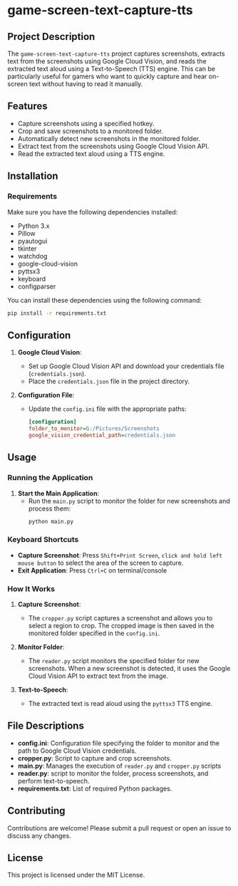 # game-screen-text-capture-tts

## Project Description

The `game-screen-text-capture-tts` project captures screenshots, extracts text from the screenshots using Google Cloud Vision, and reads the extracted text aloud using a Text-to-Speech (TTS) engine. This can be particularly useful for gamers who want to quickly capture and hear on-screen text without having to read it manually.

## Features

- Capture screenshots using a specified hotkey.
- Crop and save screenshots to a monitored folder.
- Automatically detect new screenshots in the monitored folder.
- Extract text from the screenshots using Google Cloud Vision API.
- Read the extracted text aloud using a TTS engine.

## Installation

### Requirements

Make sure you have the following dependencies installed:

- Python 3.x
- Pillow
- pyautogui
- tkinter
- watchdog
- google-cloud-vision
- pyttsx3
- keyboard
- configparser

You can install these dependencies using the following command:

```bash
pip install -r requirements.txt
```

## Configuration

1. **Google Cloud Vision**:
   - Set up Google Cloud Vision API and download your credentials file (`credentials.json`).
   - Place the `credentials.json` file in the project directory.

2. **Configuration File**:
   - Update the `config.ini` file with the appropriate paths:
     ```ini
     [configuration]
     folder_to_monitor=G:/Pictures/Screenshots
     google_vision_credential_path=credentials.json
     ```

## Usage

### Running the Application

1. **Start the Main Application**:
   - Run the `main.py` script to monitor the folder for new screenshots and process them:
     ```bash
     python main.py
     ```

### Keyboard Shortcuts

- **Capture Screenshot**: Press `Shift+Print Screen`, `click and hold left mouse button` to select the area of the screen to capture.
- **Exit Application**: Press `Ctrl+C` on terminal/console

### How It Works

1. **Capture Screenshot**:
   - The `cropper.py` script captures a screenshot and allows you to select a region to crop. The cropped image is then saved in the monitored folder specified in the `config.ini`.

2. **Monitor Folder**:
   - The `reader.py` script monitors the specified folder for new screenshots. When a new screenshot is detected, it uses the Google Cloud Vision API to extract text from the image.

3. **Text-to-Speech**:
   - The extracted text is read aloud using the `pyttsx3` TTS engine.

## File Descriptions

- **config.ini**: Configuration file specifying the folder to monitor and the path to Google Cloud Vision credentials.
- **cropper.py**: Script to capture and crop screenshots.
- **main.py**: Manages the execution of `reader.py` and `cropper.py` scripts
- **reader.py**: script to monitor the folder, process screenshots, and perform text-to-speech.
- **requirements.txt**: List of required Python packages.

## Contributing

Contributions are welcome! Please submit a pull request or open an issue to discuss any changes.

## License

This project is licensed under the MIT License.
